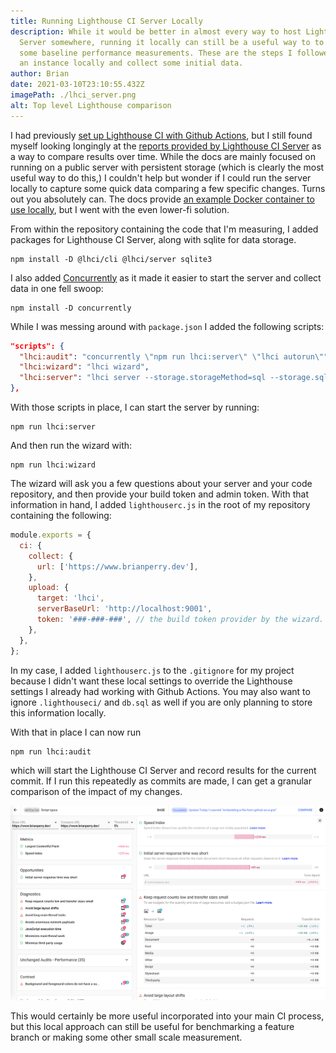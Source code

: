 ```yaml
---
title: Running Lighthouse CI Server Locally
description: While it would be better in almost every way to host Lighthouse CI
  Server somewhere, running it locally can still be a useful way to to collect
  some baseline performance measurements. These are the steps I followed to run
  an instance locally and collect some initial data.
author: Brian
date: 2021-03-10T23:10:55.432Z
imagePath: ./lhci_server.png
alt: Top level Lighthouse comparison
---
```


I had previously [set up Lighthouse CI with Github Actions](/til/2021/configuring-lighthouse-ci-with-github-actions/), but I still found myself looking longingly at the [reports provided by Lighthouse CI Server](https://twitter.com/_developit/status/1266112451155841024) as a way to compare results over time. While the docs are mainly focused on running on a public server with persistent storage (which is clearly the most useful way to do this,) I couldn't help but wonder if I could run the server locally to capture some quick data comparing a few specific changes. Turns out you absolutely can. The docs provide [an example Docker container to use locally](https://twitter.com/_developit/status/1266112451155841024), but I went with the even lower-fi solution.

From within the repository containing the code that I'm measuring, I added packages for Lighthouse CI Server, along with sqlite for data storage.

    npm install -D @lhci/cli @lhci/server sqlite3

I also added [Concurrently](https://www.npmjs.com/package/concurrently) as it made it easier to start the server and collect data in one fell swoop:

    npm install -D concurrently

While I was messing around with `package.json` I added the following scripts:

```json
"scripts": {
  "lhci:audit": "concurrently \"npm run lhci:server\" \"lhci autorun\"",
  "lhci:wizard": "lhci wizard",
  "lhci:server": "lhci server --storage.storageMethod=sql --storage.sqlDialect=sqlite --storage.sqlDatabasePath=./db.sql"
},
```

With those scripts in place, I can start the server by running:

    npm run lhci:server

And then run the wizard with:

    npm run lhci:wizard

The wizard will ask you a few questions about your server and your code repository, and then provide your build token and admin token. With that information in hand, I added `lighthouserc.js` in the root of my repository containing the following:

```javascript
module.exports = {
  ci: {
    collect: {
      url: ['https://www.brianperry.dev'],
    },
    upload: {
      target: 'lhci',
      serverBaseUrl: 'http://localhost:9001',
      token: '###-###-###', // the build token provider by the wizard. Could also use LHCI_TOKEN variable instead
    },
  },
};
```

In my case, I added `lighthouserc.js` to the `.gitignore` for my project because I didn't want these local settings to override the Lighthouse settings I already had working with Github Actions. You may also want to ignore `.lighthouseci/` and `db.sql` as well if you are only planning to store this information locally.

With that in place I can now run

    npm run lhci:audit

which will start the Lighthouse CI Server and record results for the current commit. If I run this repeatedly as commits are made, I can get a granular comparison of the impact of my changes.

![Example lighthouse checks](./lhci_server_compare.png)

This would certainly be more useful incorporated into your main CI process, but this local approach can still be useful for benchmarking a feature branch or making some other small scale measurement.
